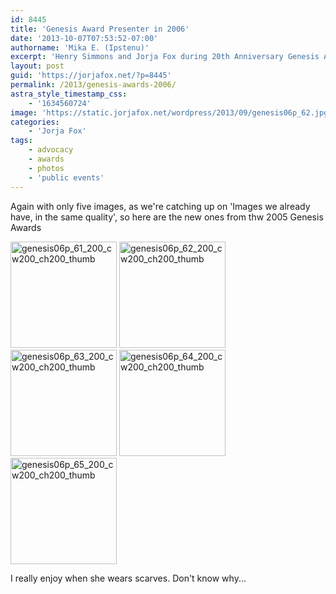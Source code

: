 ```yaml
---
id: 8445
title: 'Genesis Award Presenter in 2006'
date: '2013-10-07T07:53:52-07:00'
authorname: 'Mika E. (Ipstenu)'
excerpt: 'Henry Simmons and Jorja Fox during 20th Anniversary Genesis Awards.'
layout: post
guid: 'https://jorjafox.net/?p=8445'
permalink: /2013/genesis-awards-2006/
astra_style_timestamp_css:
    - '1634560724'
image: 'https://static.jorjafox.net/wordpress/2013/09/genesis06p_62.jpg'
categories:
    - 'Jorja Fox'
tags:
    - advocacy
    - awards
    - photos
    - 'public events'
---
```


Again with only five images, as we're catching up on 'Images we already have, in the same quality', so here are the new ones from thw 2005 Genesis Awards

<a href="https://jorjafox.net/gallery/awards/pub/20060318-ga/genesis06p_61.jpg"><img class="alignnone size-full wp-image-8446" alt="genesis06p_61_200_cw200_ch200_thumb" src="//static.jorjafox.net/wordpress/2013/09/genesis06p_61_200_cw200_ch200_thumb.jpg" width="170" height="170" /></a> <a href="https://jorjafox.net/gallery/awards/pub/20060318-ga/genesis06p_62.jpg"><img class="alignnone size-full wp-image-8447" alt="genesis06p_62_200_cw200_ch200_thumb" src="//static.jorjafox.net/wordpress/2013/09/genesis06p_62_200_cw200_ch200_thumb.jpg" width="170" height="170" /></a> <a href="https://jorjafox.net/gallery/awards/pub/20060318-ga/genesis06p_63.jpg"><img class="alignnone size-full wp-image-8448" alt="genesis06p_63_200_cw200_ch200_thumb" src="//static.jorjafox.net/wordpress/2013/09/genesis06p_63_200_cw200_ch200_thumb.jpg" width="170" height="170" /></a> <a href="https://jorjafox.net/gallery/awards/pub/20060318-ga/genesis06p_64.jpg"><img class="alignnone size-full wp-image-8449" alt="genesis06p_64_200_cw200_ch200_thumb" src="//static.jorjafox.net/wordpress/2013/09/genesis06p_64_200_cw200_ch200_thumb.jpg" width="170" height="170" /></a> <a href="https://jorjafox.net/gallery/awards/pub/20060318-ga/genesis06p_65.jpg"><img class="alignnone size-full wp-image-8450" alt="genesis06p_65_200_cw200_ch200_thumb" src="//static.jorjafox.net/wordpress/2013/09/genesis06p_65_200_cw200_ch200_thumb.jpg" width="170" height="170" /></a>

I really enjoy when she wears scarves. Don't know why...
